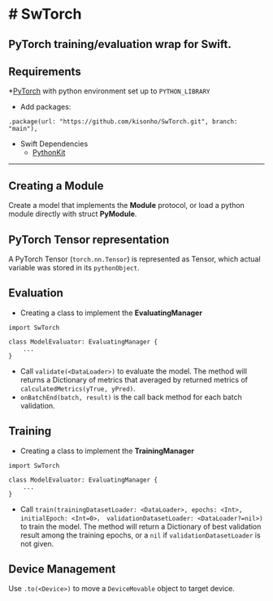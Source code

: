# # SwTorch
PyTorch training/evaluation wrap for Swift.
---
## Requirements
*[PyTorch](https://pytorch.org) with python environment set up to `PYTHON_LIBRARY`
* Add packages:
```
.package(url: "https://github.com/kisonho/SwTorch.git", branch: "main"),
```
* Swift Dependencies
    * [PythonKit](https://github.com/pvieito/PythonKit.git)
---
## Creating a Module
Create a model that implements the **Module** protocol, or load a python module directly with struct **PyModule**.

## PyTorch Tensor representation
A PyTorch Tensor (`torch.nn.Tensor`) is represented as Tensor, which actual variable was stored in its `pythonObject`. 

## Evaluation
* Creating a class to implement the **EvaluatingManager**
```
import SwTorch

class ModelEvaluator: EvaluatingManager {
    ...
}
```
* Call `validate(<DataLoader>)` to evaluate the model. The method will returns a Dictionary of metrics that averaged by returned metrics of `calculatedMetrics(yTrue, yPred)`.
* `onBatchEnd(batch, result)` is the call back method for each batch validation.

## Training
* Creating a class to implement the **TrainingManager**
```
import SwTorch

class ModelEvaluator: EvaluatingManager {
    ...
}
```
* Call `train(trainingDatasetLoader: <DataLoader>, epochs: <Int>, initialEpoch: <Int=0>， validationDatasetLoader: <DataLoader?=nil>)` to train the model. The method will return a Dictionary of best validation result among the training epochs, or a `nil` if `validationDatasetLoader` is not given.

## Device Management
Use `.to(<Device>)` to move a `DeviceMovable` object to target device.
